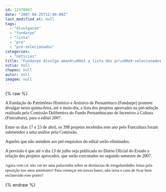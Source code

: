 ```yaml
---
id: 12378067
date: "2007-04-25T12:40:00Z"
last_modified_at: null
tags:
  - "divulgacao"
  - "fundarpe"
  - "lista"
  - "pre"
  - "pre-selecionados"
categories:
  - "noticias"
title: "Fundarpe divulga amanh\u00e3 a lista dos pr\u00e9-selecionados do Funcultura 2007 "
sutia: null
chapeu: null
autor: null
imagem: null
---
```

{% raw %}
<p><P><FONT face=Verdana>A Fundação do Patrimônio Histórico e Artístico de Pernambuco (Fundarpe) promete divulgar nesta quinta-feira, até o meio-dia, a lista dos projetos aprovados na pré-seleção realizada pela Comissão Delibertiva do Fundo Pernambucano de Incentivo à Cultura (Funcultura), para o edital 2007. </FONT></P></p>
<p><P><FONT face=Verdana>Entre os dias 17 e 23 de abril, os 398 projetos recebidos este ano pelo Funcultura foram submetidos a uma análise pela Comissão. </FONT></P></p>
<p><P><FONT face=Verdana>Aqueles que não atendem aos pré-requisitos do edital serão eliminados. </FONT></P></p>
<p><P><FONT face=Verdana>A previsão é que até o dia 13 de julho seja publicada no Diário Oficial do Estado a relação dos projetos aprovados, que serão executados no segundo semestre de 2007. </FONT></P><FONT face=Verdana size=2></p>
<p><P>Agora vem cá: não vai ter uma palavrinha sobre as denúncias de irregularidades feitas pela oposição nos anos anteriores? Para começar em novas bases, não seria o caso de ficar bem esclarecido esse ponto?</P></FONT> </p>
{% endraw %}